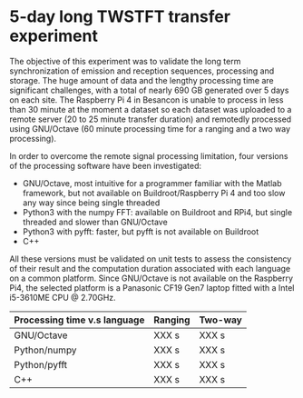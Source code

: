 # 5-day long TWSTFT transfer experiment

The objective of this experiment was to validate the long term synchronization
of emission and reception sequences, processing and storage. The huge amount
of data and the lengthy processing time are significant challenges, with a total
of nearly 690 GB generated over 5 days on each site. The Raspberry Pi 4 in Besancon
is unable to process in less than 30 minute at the moment a dataset so each
dataset was uploaded to a remote server (20 to 25 minute transfer duration) and 
remotedly processed using GNU/Octave (60 minute processing time for a ranging
and a two way processing).

In order to overcome the remote signal processing limitation, four versions of
the processing software have been investigated:
* GNU/Octave, most intuitive for a programmer familiar with the Matlab framework,
but not available on Buildroot/Raspberry Pi 4 and too slow any way since being
single threaded
* Python3 with the numpy FFT: available on Buildroot and RPi4, but single threaded
and slower than GNU/Octave
* Python3 with pyfft: faster, but pyfft is not available on Buildroot
* C++

All these versions must be validated on unit tests to assess the consistency of their
result and the computation duration associated with each language on a common platform.
Since GNU/Octave is not available on the Raspberry Pi4, the selected platform is a 
Panasonic CF19 Gen7 laptop fitted with a Intel i5-3610ME CPU @ 2.70GHz.

| Processing time v.s language | Ranging     | Two-way    |
| ---------------------------- | ----------- |----------- |
| GNU/Octave                   | XXX s       | XXX s      |
| Python/numpy                 | XXX s       | XXX s      |
| Python/pyfft                 | XXX s       | XXX s      |
| C++                          | XXX s       | XXX s      |
